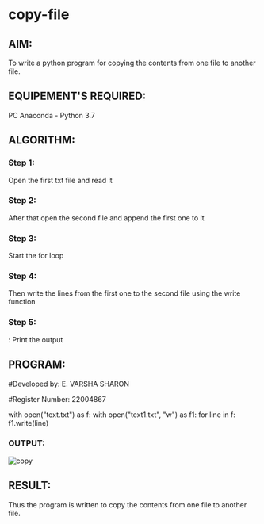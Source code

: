 # copy-file
## AIM:
To write a python program for copying the contents from one file to another file.
## EQUIPEMENT'S REQUIRED: 
PC
Anaconda - Python 3.7
## ALGORITHM: 
### Step 1: 
Open the first txt file and read it

### Step 2: 
 After that open the second file and append the first one to it
### Step 3: 
Start the for loop
### Step 4:  
 Then write the lines from the first one to the second file using the write function

### Step 5: 
: Print the output

## PROGRAM:
#Developed by: E. VARSHA SHARON

#Register Number: 22004867

with open("text.txt") as f:
    with open("text1.txt", "w") as f1:
         for line in f:
              f1.write(line)
### OUTPUT:

![copy](https://user-images.githubusercontent.com/98278161/215007396-25e06c3f-074f-422a-8a00-7f107f198a2c.jpeg)


## RESULT:
Thus the program is written to copy the contents from one file to another file.

